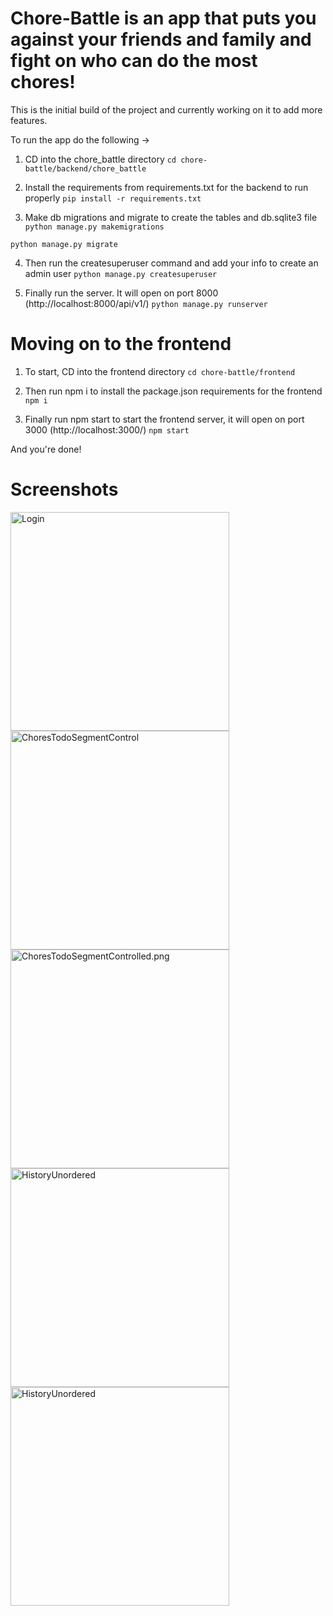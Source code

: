 # Chore-Battle is an app that puts you against your friends and family and fight on who can do the most chores!

This is the initial build of the project and currently working on it to add more features.

To run the app do the following ->

1. CD into the chore_battle directory
   `cd chore-battle/backend/chore_battle`

2. Install the requirements from requirements.txt for the backend to run properly
   `pip install -r requirements.txt`

3. Make db migrations and migrate to create the tables and db.sqlite3 file
   `python manage.py makemigrations`

`python manage.py migrate`

4. Then run the createsuperuser command and add your info to create an admin user
   `python manage.py createsuperuser`

5. Finally run the server. It will open on port 8000 (http://localhost:8000/api/v1/)
   `python manage.py runserver`

# Moving on to the frontend

1. To start, CD into the frontend directory
   `cd chore-battle/frontend`

2. Then run npm i to install the package.json requirements for the frontend
   `npm i`

3. Finally run npm start to start the frontend server, it will open on port 3000 (http://localhost:3000/)
   `npm start`

And you're done!

# Screenshots

<!-- [![History Screen](./frontend/src/images/1.png)]
[![Chores Screen](./frontend/src/images/2.png)]
[![Login Screen](./frontend/src/images/3.png)]
[![Login Screen](./frontend/src/images/4.png)] -->

<img src="./frontend/src/images/LoginScreen.png" alt="Login" width="350"/>
<img src="./frontend/src/images/ChoresTodoSegmentControl.png" alt="ChoresTodoSegmentControl" width="350"/>
<img src="./frontend/src/images/ChoresTodoSegmentControlled.png" alt="ChoresTodoSegmentControlled.png" width="350"/>
<img src="./frontend/src/images/HistoryUnordered.png" alt="HistoryUnordered" width="350"/>
<img src="./frontend/src/images/HistoryOrderedCompleted.png" alt="HistoryUnordered" width="350"/>
